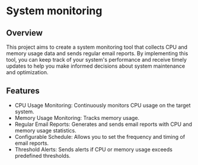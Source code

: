 # System monitoring 

## Overview

This project aims to create a system monitoring tool that collects CPU and memory usage data and sends regular email reports. By implementing this tool, you can keep track of your system's performance and receive timely updates to help you make informed decisions about system maintenance and optimization.

## Features

- CPU Usage Monitoring: Continuously monitors CPU usage on the target system.
- Memory Usage Monitoring: Tracks memory usage.
- Regular Email Reports: Generates and sends email reports with CPU and memory usage statistics.
- Configurable Schedule: Allows you to set the frequency and timing of email reports.
- Threshold Alerts: Sends alerts if CPU or memory usage exceeds predefined thresholds.

